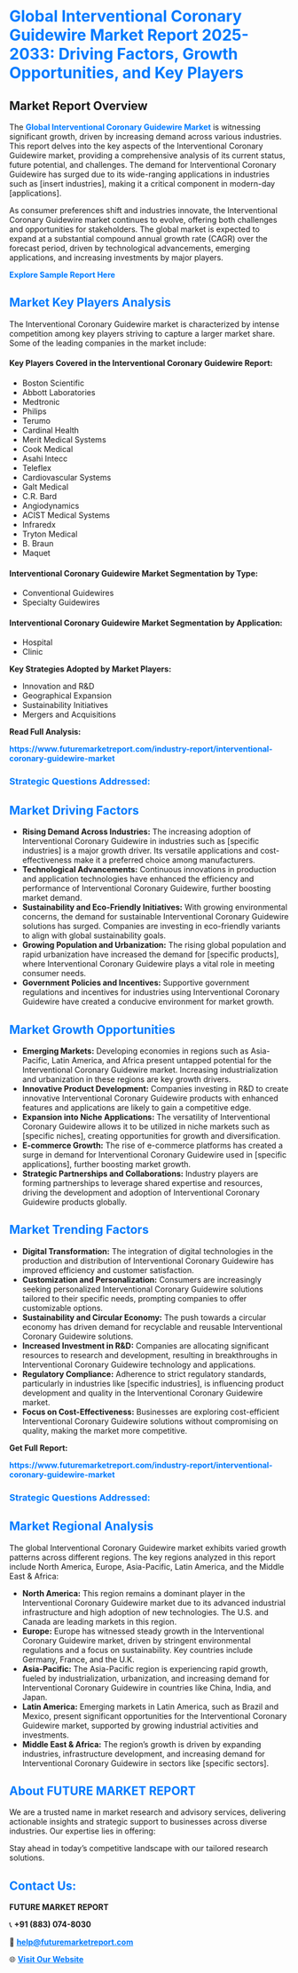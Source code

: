 <h1 style="color: #007BFF;">Global Interventional Coronary Guidewire Market Report 2025-2033: Driving Factors, Growth Opportunities, and Key Players</h1>

<section id="overview">
<h2>Market Report Overview</h2>
<p>The <a href="https://www.futuremarketreport.com/industry-report/interventional-coronary-guidewire-market" style="color: #007BFF; text-decoration: none;"><strong>Global Interventional Coronary Guidewire Market</strong></a> is witnessing significant growth, driven by increasing demand across various industries. This report delves into the key aspects of the Interventional Coronary Guidewire market, providing a comprehensive analysis of its current status, future potential, and challenges. The demand for Interventional Coronary Guidewire has surged due to its wide-ranging applications in industries such as [insert industries], making it a critical component in modern-day [applications].</p>
<p>As consumer preferences shift and industries innovate, the Interventional Coronary Guidewire market continues to evolve, offering both challenges and opportunities for stakeholders. The global market is expected to expand at a substantial compound annual growth rate (CAGR) over the forecast period, driven by technological advancements, emerging applications, and increasing investments by major players.</p>
</section>

<section id="overview">
<p><a href="https://www.futuremarketreport.com/request-sample/reportId=55867" style="color: #007BFF; text-decoration: none;"><strong>Explore Sample Report Here</strong></a></p>
</section>

<section id="key-players">
<h2 style="color: #007BFF;">Market Key Players Analysis</h2>
<p>The Interventional Coronary Guidewire market is characterized by intense competition among key players striving to capture a larger market share. Some of the leading companies in the market include:</p>
<h4>Key Players Covered in the Interventional Coronary Guidewire Report:</h4>
<ul><li>Boston Scientific</li><li>Abbott Laboratories</li><li>Medtronic</li><li>Philips</li><li>Terumo</li><li>Cardinal Health</li><li>Merit Medical Systems</li><li>Cook Medical</li><li>Asahi Intecc</li><li>Teleflex</li><li>Cardiovascular Systems</li><li>Galt Medical</li><li>C.R. Bard</li><li>Angiodynamics</li><li>ACIST Medical Systems</li><li>Infraredx</li><li>Tryton Medical</li><li>B. Braun</li><li>Maquet</li></ul>
<h4>Interventional Coronary Guidewire Market Segmentation by Type:</h4>
<ul><li>Conventional Guidewires</li><li>Specialty Guidewires</li></ul>

<h4>Interventional Coronary Guidewire Market Segmentation by Application:</h4>
<ul><li>Hospital</li><li>Clinic</li></ul>
<p><strong>Key Strategies Adopted by Market Players:</strong></p>
<ul>
<li>Innovation and R&D</li>
<li>Geographical Expansion</li>
<li>Sustainability Initiatives</li>
<li>Mergers and Acquisitions</li>
</ul>
</section>

<section>
<p><strong>Read Full Analysis: </strong></p><a href="https://www.futuremarketreport.com/industry-report/interventional-coronary-guidewire-market" style="color: #007BFF; text-decoration: none;"><strong>https://www.futuremarketreport.com/industry-report/interventional-coronary-guidewire-market</strong></a>
<h3 style="color: #007BFF;">Strategic Questions Addressed:</h3>
</section>

<section id="driving-factors">
<h2 style="color: #007BFF;">Market Driving Factors</h2>
<ul>
<li><strong>Rising Demand Across Industries:</strong> The increasing adoption of Interventional Coronary Guidewire in industries such as [specific industries] is a major growth driver. Its versatile applications and cost-effectiveness make it a preferred choice among manufacturers.</li>
<li><strong>Technological Advancements:</strong> Continuous innovations in production and application technologies have enhanced the efficiency and performance of Interventional Coronary Guidewire, further boosting market demand.</li>
<li><strong>Sustainability and Eco-Friendly Initiatives:</strong> With growing environmental concerns, the demand for sustainable Interventional Coronary Guidewire solutions has surged. Companies are investing in eco-friendly variants to align with global sustainability goals.</li>
<li><strong>Growing Population and Urbanization:</strong> The rising global population and rapid urbanization have increased the demand for [specific products], where Interventional Coronary Guidewire plays a vital role in meeting consumer needs.</li>
<li><strong>Government Policies and Incentives:</strong> Supportive government regulations and incentives for industries using Interventional Coronary Guidewire have created a conducive environment for market growth.</li>
</ul>
</section>

<section id="growth-opportunities">
<h2 style="color: #007BFF;">Market Growth Opportunities</h2>
<ul>
<li><strong>Emerging Markets:</strong> Developing economies in regions such as Asia-Pacific, Latin America, and Africa present untapped potential for the Interventional Coronary Guidewire market. Increasing industrialization and urbanization in these regions are key growth drivers.</li>
<li><strong>Innovative Product Development:</strong> Companies investing in R&D to create innovative Interventional Coronary Guidewire products with enhanced features and applications are likely to gain a competitive edge.</li>
<li><strong>Expansion into Niche Applications:</strong> The versatility of Interventional Coronary Guidewire allows it to be utilized in niche markets such as [specific niches], creating opportunities for growth and diversification.</li>
<li><strong>E-commerce Growth:</strong> The rise of e-commerce platforms has created a surge in demand for Interventional Coronary Guidewire used in [specific applications], further boosting market growth.</li>
<li><strong>Strategic Partnerships and Collaborations:</strong> Industry players are forming partnerships to leverage shared expertise and resources, driving the development and adoption of Interventional Coronary Guidewire products globally.</li>
</ul>
</section>

<section id="trending-factors">
<h2 style="color: #007BFF;">Market Trending Factors</h2>
<ul>
<li><strong>Digital Transformation:</strong> The integration of digital technologies in the production and distribution of Interventional Coronary Guidewire has improved efficiency and customer satisfaction.</li>
<li><strong>Customization and Personalization:</strong> Consumers are increasingly seeking personalized Interventional Coronary Guidewire solutions tailored to their specific needs, prompting companies to offer customizable options.</li>
<li><strong>Sustainability and Circular Economy:</strong> The push towards a circular economy has driven demand for recyclable and reusable Interventional Coronary Guidewire solutions.</li>
<li><strong>Increased Investment in R&D:</strong> Companies are allocating significant resources to research and development, resulting in breakthroughs in Interventional Coronary Guidewire technology and applications.</li>
<li><strong>Regulatory Compliance:</strong> Adherence to strict regulatory standards, particularly in industries like [specific industries], is influencing product development and quality in the Interventional Coronary Guidewire market.</li>
<li><strong>Focus on Cost-Effectiveness:</strong> Businesses are exploring cost-efficient Interventional Coronary Guidewire solutions without compromising on quality, making the market more competitive.</li>
</ul>
</section>

<section>
<p><strong>Get Full Report: </strong></p><a href="https://www.futuremarketreport.com/industry-report/interventional-coronary-guidewire-market" style="color: #007BFF; text-decoration: none;"><strong>https://www.futuremarketreport.com/industry-report/interventional-coronary-guidewire-market</strong></a>
<h3 style="color: #007BFF;">Strategic Questions Addressed:</h3>
</section>


<section id="regional-analysis">
<h2 style="color: #007BFF;">Market Regional Analysis</h2>
<p>The global Interventional Coronary Guidewire market exhibits varied growth patterns across different regions. The key regions analyzed in this report include North America, Europe, Asia-Pacific, Latin America, and the Middle East & Africa:</p>
<ul>
<li><strong>North America:</strong> This region remains a dominant player in the Interventional Coronary Guidewire market due to its advanced industrial infrastructure and high adoption of new technologies. The U.S. and Canada are leading markets in this region.</li>
<li><strong>Europe:</strong> Europe has witnessed steady growth in the Interventional Coronary Guidewire market, driven by stringent environmental regulations and a focus on sustainability. Key countries include Germany, France, and the U.K.</li>
<li><strong>Asia-Pacific:</strong> The Asia-Pacific region is experiencing rapid growth, fueled by industrialization, urbanization, and increasing demand for Interventional Coronary Guidewire in countries like China, India, and Japan.</li>
<li><strong>Latin America:</strong> Emerging markets in Latin America, such as Brazil and Mexico, present significant opportunities for the Interventional Coronary Guidewire market, supported by growing industrial activities and investments.</li>
<li><strong>Middle East & Africa:</strong> The region’s growth is driven by expanding industries, infrastructure development, and increasing demand for Interventional Coronary Guidewire in sectors like [specific sectors].</li>
</ul>
</section>

<footer>
<h2 style="color: #007BFF;">About FUTURE MARKET REPORT</h2>
<p>We are a trusted name in market research and advisory services, delivering actionable insights and strategic support to businesses across diverse industries. Our expertise lies in offering:</p>

<p>Stay ahead in today’s competitive landscape with our tailored research solutions.</p>

<h2 style="color: #007BFF;">Contact Us:</h2>
<p><strong>FUTURE MARKET REPORT</strong></p>
<p>📞 <strong>+91 (883) 074-8030</strong></p>
<p>📧 <strong><a href="mailto:help@futuremarketreport.com" style="color: #007BFF;">help@futuremarketreport.com</a></strong></p>
<p>🌐 <strong><a href="https://www.futuremarketreport.com/" style="color: #007BFF;">Visit Our Website</a></strong></p>
</footer>